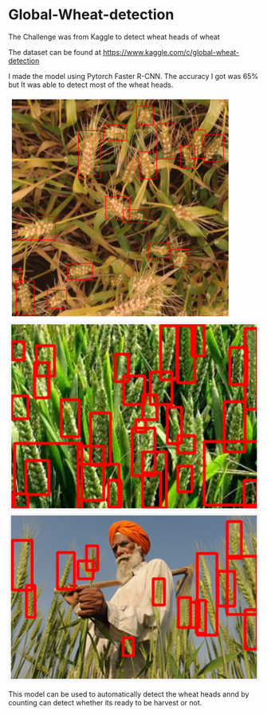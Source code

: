 # Global-Wheat-detection
The Challenge was from Kaggle to detect wheat heads of wheat 

The dataset can be found at https://www.kaggle.com/c/global-wheat-detection

I made the model using Pytorch Faster R-CNN. The accuracy I got was 65% but It was able to detect most of the wheat heads.

![](https://github.com/Anubhav1107/Global-Wheat-detection/blob/main/Images/Wheat1.png)
![](https://github.com/Anubhav1107/Global-Wheat-detection/blob/main/Images/wheat2.jpeg)
![](https://github.com/Anubhav1107/Global-Wheat-detection/blob/main/Images/wheat3.jpeg)

This model can be used to automatically detect the wheat heads annd by counting can detect whether its ready to be harvest or not.
